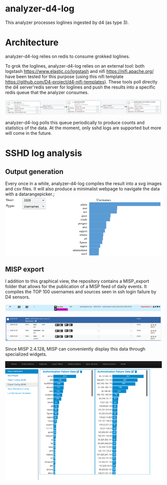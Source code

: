 # analyzer-d4-log
This analyzer processes loglines ingested by d4 (as type 3).

# Architecture
analyzer-d4-log relies on redis to consume grokked loglines.

To grok the loglines, analyzer-d4-log relies on an external tool: both logstash https://www.elastic.co/logstash
and nifi https://nifi.apache.org/ have been tested for this purpose (using this nifi template https://github.com/D4-project/d4-nifi-templates).
These tools poll directly the d4 server'redis server for loglines and push the results into a specific redis queue that the analyzer consumes. 

![](assets/nifi.png)

analyzer-d4-log polls this queue periodically to produce counts and statistics of the data. At the moment, only sshd logs are supported but more will come in the future. 

# SSHD log analysis

## Output generation
Every once in a while, analyzer-d4-log compiles the result into a svg images and csv files. It will also produce a minimalist webpage to navigate the data with a datarangepicker.; 
![](assets/analyzer-d4-log.png)

## MISP export
I addition to this graphical view, the repository contains a MISP_export folder that allows for the publication of a MISP feed of daily events. It compiles the TOP 100 usernames and sources seen in ssh login failure by D4 sensors.

![](assets/dailyMISPevent.png)

![](assets/d4_auth_MISPobject.png)

Since MISP 2.4.128, MISP can conveniently display this data through specialized widgets.

![](assets/MISP_widgets.png)

